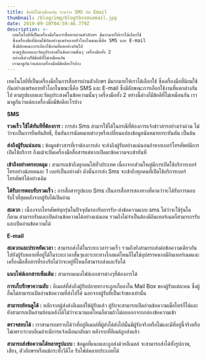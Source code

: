 ```yaml
---
title: ข้อดีที่ไม่เหมือนกัน ระหว่าง SMS กับ Email
thumbnail: /blog/img/blogtbssmsemail.jpg
date: 2019-09-10T04:59:46.779Z
description: >-
  เทคโนโลยีที่เป็นเครื่องมือในการสื่อสารผ่านตัวอักษร มีมากมายให้เราได้เลือกใช้
  ซึ่งเครื่องมือที่นิยมใช้กันอย่างแพร่หลายทั่วโลกในขณะนี้คือ SMS และ E-mail
  ซึ่งมีลักษณะการเลือกใช้งานที่แตกต่างกันไป
  ตามรูปแบบและวัตถุประสงค์ในข้อความนั้นๆ เครื่องมือทั้ง 2
  อย่างนี้ต่างก็มีข้อดีที่ไม่เหมือนกัน
  เรามาดูกันว่าแต่ละเครื่องมือมีข้อดีอะไรบ้าง
---
```

เทคโนโลยีที่เป็นเครื่องมือในการสื่อสารผ่านตัวอักษร มีมากมายให้เราได้เลือกใช้ ซึ่งเครื่องมือที่นิยมใช้กันอย่างแพร่หลายทั่วโลกในขณะนี้คือ SMS และ E-mail ซึ่งมีลักษณะการเลือกใช้งานที่แตกต่างกันไป ตามรูปแบบและวัตถุประสงค์ในข้อความนั้นๆ เครื่องมือทั้ง 2 อย่างนี้ต่างก็มีข้อดีที่ไม่เหมือนกัน เรามาดูกันว่าแต่ละเครื่องมือมีข้อดีอะไรบ้าง

**SMS**

**รวดเร็ว ใช้ได้ทันทีที่ต้องการ :** การส่ง Sms สามารใช้ได้ในกรณีที่ต้องการแจ้งข่าวสารอย่างเร่งด่วน ไม่ว่าจะเป็นการยืนยันสิทธิ์, ยืนยันการนัดหมายต่างๆหรือเปลี่ยนแปลงข้อมูลนัดหมายกระทันหัน เป็นต้น

**ส่งถึงผู้รับแน่นอน :** ข้อมูลข่าวสารที่เราต้องการส่ง จะส่งถึงผู้รับอย่างแน่นอนถ้าหากเบอร์โทรศัพท์มีการเปิดใช้บริการ ถึงแม้จะปิดเครื่องมือสื่อสารแต่หากเปิดมาข้อความจะเข้าทันที

**เข้าถึงอย่างครอบคลุม :** สามารถเข้าถึงทุกคนได้ทั่วประเทศ เนื่องจากส่วนใหญ่มีการเปิดใช้บริการเบอร์โทรอย่างน้อยคนละ 1 เบอร์เป็นอย่างต่ำ ดังนั้นการส่ง Sms จะเข้าถึงทุกคนที่เปิดใช้บริการเบอร์โทรศัพท์ได้อย่างเดิม

**ได้รับการตอบรับรวดเร็ว :** การสื่อสารรูปแบบ Sms เป็นการสื่อสารสองทางที่คาดว่าจะได้รับการตอบรับไวที่สุดหลังจากผู้รับได้เปิดอ่าน

**สะดวก :** เนื่องจากโทรศัพท์ทุกรุ่นในปัจจุบันรองรับการรับ-ส่งข้อความแบบ sms ไม่ว่าจะใช้รุ่นใดก็ตาม สามารถรับและเปิดอ่านข้อความได้อย่างแน่นอน รวมถึงไม่จำเป็นต้องมีอินเทอร์เนตก็สามารถรรับและเปิดอ่านข้อความได้

**E-mail**

**สะดวกและประหยัดเวลา :** สามารถส่งได้ในระยะเวลารวดเร็ว รวมถึงยังสามารถส่งต่อข้อความเดียวกันไปยังผู้รับหลายที่อยู่ได้ในระยะเวลาสั้นๆและระยะทางไกลแค่ไหนก็ไม่ใช่อุปสรรคหากมีอินเทอร์เนตและเครื่องมือสื่อสารที่รองรับไม่ว่าจะอยู่ที่ไหนก็สามารถส่งและรับได้

**แนบไฟล์เอกสารเพิ่มเติม :** สามารถแนบไฟล์เอกสารต่างๆที่ต้องการได้

**การเก็บรักษาความลับ :** อีเมลล์ที่ส่งถึงผู้รับปลายทางจะถูกเก็บลงใน Mail Box ของผู้รับแต่ละคน ซึ่งผู้อื่นไม่สามารถเปิดอ่านข้อความที่ส่งไปได้ นอกจากผู้รับที่เป็นเจ้าของเท่านั้น

**สามารถย้อนดูได้ :** หลักจากผู้ส่งส่งอีเมลล์ให้ผู้รับแล้ว ผู้รับจะสามารถเปิดอ่านข้อความเมื่อไหร่ก็ได้และยังสามารถเปิดอ่านย้อนหลังได้ไม่ว่าจะนานแค่ไหนก็ตามถ้าไม่ลบออกจากกล่องข้อความเข้า

**ตรวจสอบได้ :** เราสามารถทราบได้ว่าที่อยู่อีเมลล์ที่ผู้ส่งได้ส่งไปนั้นมีผู้รับจริงหรือไม่และมีที่อยู่นี้จริงหรือไม่เพราะระบบอีเมล์จะมีการแจ้งเตือนกลับมา หลังจากที่อีเมล์ถูกส่งแล้ว

**สามารถส่งข้อความได้หลายรูปแบบ :** ข้อมูลที่แนบและถูกส่งด้วยอีเมลล์ จะสามารถส่งได้ทั้งรูปภาพ, เสียง, ตัวอักษรหรือแม้กระทั้งวีดีโอ รับไฟล์หลายประเภทได้
